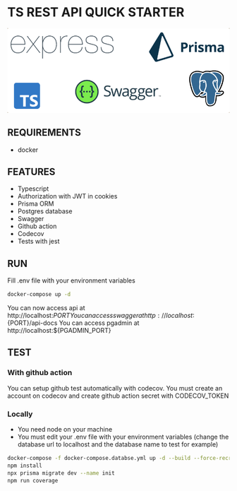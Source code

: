 # TS REST API QUICK STARTER

![Cover Image](.git_assets/cover.png)

## REQUIREMENTS 

- docker

## FEATURES

- Typescript
- Authorization with JWT in cookies
- Prisma ORM
- Postgres database
- Swagger
- Github action
- Codecov
- Tests with jest

## RUN

Fill .env file with your environment variables

```bash
docker-compose up -d
```

You can now access api at http://localhost:${PORT}
You can access swagger at http://localhost:${PORT}/api-docs
You can access pgadmin at http://localhost:${PGADMIN_PORT}

## TEST

### With github action

You can setup github test automatically with codecov. You must create an account on codecov and create github action secret with CODECOV_TOKEN

### Locally

- You need node on your machine
- You must edit your .env file with your environment variables (change the database url to localhost and the database name to test for example)

```bash
docker-compose -f docker-compose.databse.yml up -d --build --force-recreate
npm install
npx prisma migrate dev --name init
npm run coverage
```
